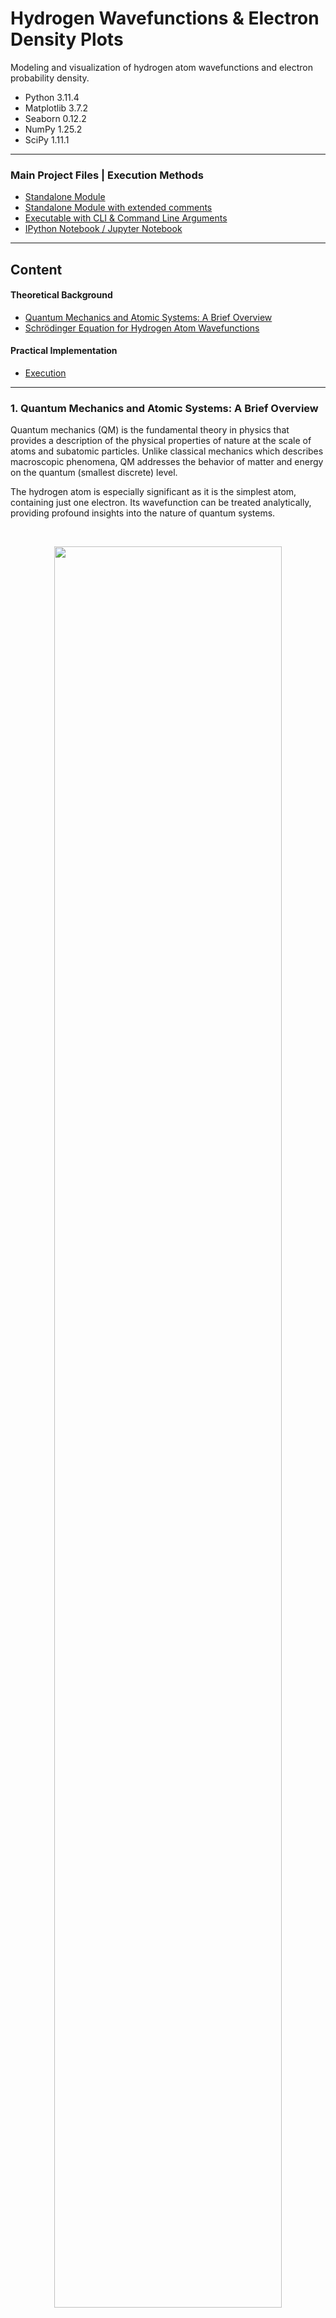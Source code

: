 # Hydrogen Wavefunctions & Electron Density Plots

Modeling and visualization of hydrogen atom wavefunctions and 
electron probability density.

* Python 3.11.4
* Matplotlib 3.7.2
* Seaborn 0.12.2
* NumPy 1.25.2
* SciPy 1.11.1

---
### Main Project Files | Execution Methods
* [Standalone Module](hydrogen_wavefunction.py)
* [Standalone Module with extended comments](hydrogen_wavefunction_annotated.py)
* [Executable with CLI & Command Line Arguments](hydrogen_wavefunction_cli.py)
* [IPython Notebook / Jupyter Notebook](hydrogen_wavefunction_notebook.ipynb)
---

## Content
#### Theoretical Background
* [Quantum Mechanics and Atomic Systems: A Brief Overview](#1-quantum-mechanics-and-atomic-systems-a-brief-overview)
* [Schrödinger Equation for Hydrogen Atom Wavefunctions](#2-schrödinger-equation-for-hydrogen-atom-wavefunctions)
  
#### Practical Implementation
* [Execution](#execution)

---

### 1. Quantum Mechanics and Atomic Systems: A Brief Overview

Quantum mechanics (QM) is the fundamental theory in physics that provides a 
description of the physical properties of nature at the scale of atoms and subatomic particles. 
Unlike classical mechanics which describes macroscopic phenomena, QM addresses the behavior 
of matter and energy on the quantum (smallest discrete) level.

The hydrogen atom is especially significant as it is the simplest atom, containing just one electron. 
Its wavefunction can be treated analytically, providing profound insights into the nature of quantum systems.

<br>

<p align='center'>
  <img src='img/hydrogen_probability_densities.png' width=85% />
</p>
<p align='center'>
    <i>Electron probability density for hydrogen atom electron orbitals shown as cross-sections</i>
</p>

---

#### 1.1 Wavefunctions

A wavefunction, often denoted as ($\psi$), represents the quantum state of a particle in a system. 
It provides information about the probability amplitude of position and momentum states of the particle. 



#### 1.2 Electron Density | Probability Density

The square magnitude of the wavefunction $|\psi|^2$, gives the probability density for 
the particle's position in space. For an electron in an atom, it describes the spatial distribution 
of the probability of locating the electron.



#### 1.3 Atomic Orbitals

Atomic orbitals are mathematical functions that describe the wave-like 
behavior of either one electron or a pair of electrons in an atom. These 
functions can be used to determine the probability of finding an 
electron in any specific region around the atom's nucleus.

<br>

<p align='center'>
    <img src='img/(3,2,1)[lt].png' width=50% />
</p>
<p align='center'>
    <i>Electron density plot showing regions of varying electron probability</i>
</p>

---

#### 1.4 Quantum Numbers

Quantum numbers are a set of numerical values that provide a complete 
description of a quantum particle's state. 
For electrons in an atom, there are typically four quantum numbers:
<br>

- Principal quantum number ($n$): `( 1 <= n )`<br>
Represents the electron's energy level and relative size of the orbital.


- Azimuthal quantum number ($l$): `( 0 <= l <= n-1 )`<br>
Relates to the shape of the atomic orbital.


- Magnetic quantum number ($m_l$): `( -l <= m <= l )`<br>
Specifies the orientation of the orbital in space.


- Spin quantum number ($m_s$): `( +1/2 or -1/2 )`<br>
Describes the electron's intrinsic spin.

<br>

> [!NOTE]
> In the hydrogen atom, or any atom with a single electron (like ionized helium, lithium, etc.), 
the electron's spin doesn't interact with anything else to affect its spatial distribution.
> 
> For our specific application with the hydrogen atom, we will focus on the first three quantum numbers. 
As the electron's spin doesn't influence the shape or 
distribution of the electron cloud.

---

### 2. Schrödinger Equation for Hydrogen Atom Wavefunctions

The Schrödinger equation serves as the foundation of quantum mechanics,
it is a differential equation that determines the wavefunctions of a quantum system. 
For the hydrogen atom, we use the following representation of the time-independent Schrödinger equation:

### $\hat{H} \psi = E \psi$

$H$ is the Hamiltonian operator, which represents the total energy (kinetic + potential) of the system, 
and $E$ is the total energy of the system.

Given the spherical symmetry of the hydrogen atom, we may express it in terms of 
spherical coordinates $(r, \theta, \varphi)$ instead of rectangular coordinates $(x, y, z)$. 
Where $r$ is the radial coordinate, $\theta$ is the polar angle (relative to the vertical z-axis), 
and $\varphi$ is the azimuthal angle (relative to the x-axis).

<p align='center'>
  <img src='img/coordinate_system.png' width=38% />
</p>
<p align='center'>
    <i>Relationship between the spherical and rectangular coordinate systems</i>
</p>

The wavefunction $\psi(r, \theta, \varphi)$ can be represented as a product of radial and angular functions:

### $\psi(r, \theta, \varphi) = R(r) Y(\theta, \varphi)$

When the Hamiltonian is expressed in spherical coordinates, it contains both radial and angular parts.
By substituting this into the Schrödinger equation, we separate the equation into two parts: 
one that depends only on $r$ (the radial part) and another that depends on $\theta$ and $\varphi$ (the angular part).

---

#### 2.1 Radial Component

### $R_{n \ell}(r) = \sqrt{\left( \frac{2}{n a_0} \right)^3 \frac{(n-\ell-1)!}{2n(n+\ell)!}} e^{-\frac{r}{n a_0}} \left( \frac{2r}{n a_0} \right)^{\ell} L_{n-\ell-1}^{2\ell+1}\left(\frac{2r}{n a_0}\right)$

The radial wavefunction gives us information about the probability
distribution of the electron as a function of distance $r$ from the 
nucleus. Its form encompasses three major terms:

**2.1.1 Exponential Decay**: Signifies the probability decay of finding an 
electron as we move away from the nucleus. Here, $a_0$ is the Bohr 
radius which sets a characteristic scale for atomic dimensions:

### $e^{-\frac{r}{n a_0}}$

<br>

**2.1.2 Power term**: Dictates how the probability changes with $r$. 
The azimuthal quantum number $\ell$ plays a significant role in determining 
the number of nodes in the radial distribution:

### $\left( \frac{2r}{n a_0} \right)^{\ell}$

<br>

**2.1.3 Associated Laguerre Polynomials**: These polynomials contribute to the finer structure of the radial part, 
especially defining nodes (regions where the probability is zero):

### $L_{n-\ell-1}^{2\ell+1}\left(\frac{2r}{n a_0}\right)$

---

#### 2.2 Angular Component

### $Y_{\ell}^{m}(\theta, \varphi) = (-1)^m \sqrt{\frac{(2\ell+1)}{4\pi}\frac{(\ell-m)!}{(\ell+m)!}} P_{\ell}^{m}(\cos\theta) e^{im\varphi}$

The angular wavefunction yields the spherical harmonics, which gives the angular dependence of the wavefunction in 
terms of the polar ($\theta$) and azimuthal ($\phi$) angles.

These spherical harmonics provide a detailed account of the shapes and orientations of atomic orbitals,
characterizing how electron probability distributions are spread out in space. 
It has two components:

**2.2.1 Associated Legendre Polynomials**: These dictate the shape of the orbital in the polar ($\theta$) direction,
helping to define the characteristic shapes (s, p, d, etc.) we often associate with atomic orbitals:

### $P_{\ell}^{m}(\cos\theta)$

<br>

**2.2.2 Exponential Azimuthal Term**: This term provides the orientation of the orbital in the azimuthal plane, as 
determined by the magnetic quantum number $m$:

### $e^{im\varphi}$

---

#### 2.3 Normalized wavefunction

The resultant normalized wavefunction for the hydrogen atom is the product of the solutions of 
the radial and angular components:

### $\psi_{n \ell m}(r, \theta, \varphi) = R_{n \ell}(r) Y_{\ell}^{m}(\theta, \varphi)$

<br>

To determine the probability density of the electron being in a certain location,
we integrate the square magnitude of the wavefunction over all space: $|\psi_{n \ell m}|^2$

### $P(r, \theta, \varphi) = |\psi_{n \ell m}(r, \theta, \varphi)|^2$

---
> Through analysis of the hydrogen atom wavefunction model, the behavior and distribution of electron density
within atomic systems becomes apparent, shedding light upon the inherent uncertainty of quantum mechanics.
---

## Implementation

### Execution

* [Standalone Module:](hydrogen_wavefunction.py)
Run in your preferred IDE or code editor.
* [Standalone Module with extended comments:](hydrogen_wavefunction_annotated.py)
Run in your preferred IDE or code editor.
* [Executable with CLI & Command Line Arguments:](hydrogen_wavefunction_cli.py)
Run directly for the CLI tool or with command line arguments.
* [IPython Notebook / Jupyter Notebook:](hydrogen_wavefunction_notebook.ipynb)
Open with Jupyter Notebook.

---

#### Command line arguments:

```
$ python hydrogen_wavefunction_cli.py --help
```

```   
usage: hydrogen_wavefunction_cli.py [-h] [--dark_theme] [--colormap COLORMAP] [n] [l] [m] [a0_scale_factor]

Hydrogen Atom - Wavefunction and Electron Density Visualization 
for specific quantum states (n, l, m).  

positional arguments:
  n                     (n) Principal quantum number (int)
  l                     (l) Azimuthal quantum number (int)
  m                     (m) Magnetic quantum number (int)
  a0_scale_factor       Bohr radius scale factor (float)

options:
  -h, --help            show this help message and exit
  --dark_theme          If set, the plot uses a dark theme
  --colormap COLORMAP   Seaborn plot colormap

```

---

#### Input args:
    $ python hydrogen_wavefunction_cli.py 3 2 1 0.3

|                 |         Argument         | Value |  Constraint   |
|:---------------:|:------------------------:|:-----:|:-------------:|
|        n        | Principal quantum number |   3   |    1 <= n     |
|        l        | Azimuthal quantum number |   2   | 0 <= l <= n-1 |
|        m        | Magnetic quantum number  |   1   | -l <= m <= l  |
| a0_scale_factor | Bohr radius scale factor |  0.3  |               |
|   dark_theme    |  Enable plot dark theme  |       |               |
|    colormap     |  Seaborn plot colormap   |       |               |

#### Output:

<p align='left'>
  <img src='img/(3,2,1)[lt].png' width=60% />
</p>

---

#### Input args:
    $ python hydrogen_wavefunction_cli.py 3 2 1 0.3 --dark_theme

|                 |         Argument         |    Value     |  Constraint   |
|:---------------:|:------------------------:|:------------:|:-------------:|
|        n        | Principal quantum number |      3       |    1 <= n     |
|        l        | Azimuthal quantum number |      2       | 0 <= l <= n-1 |
|        m        | Magnetic quantum number  |      1       | -l <= m <= l  |
| a0_scale_factor | Bohr radius scale factor |     0.3      |               |
|   dark_theme    |  Enable plot dark theme  | --dark_theme |               |
|    colormap     |  Seaborn plot colormap   |              |               |

#### Output:

<p align='left'>
  <img src='img/(3,2,1)[dt].png' width=60% />
</p>

---

#### Input args:
    $ python hydrogen_wavefunction_cli.py 4 3 0 0.2 --colormap "magma"

|                 |         Argument         |  Value  |  Constraint   |
|:---------------:|:------------------------:|:-------:|:-------------:|
|        n        | Principal quantum number |    4    |    1 <= n     |
|        l        | Azimuthal quantum number |    3    | 0 <= l <= n-1 |
|        m        | Magnetic quantum number  |    0    | -l <= m <= l  |
| a0_scale_factor | Bohr radius scale factor |   0.2   |               |
|   dark_theme    |  Enable plot dark theme  |         |               |
|    colormap     |  Seaborn plot colormap   | "magma" |               |

#### Output:

<p align='left'>
  <img src='img/(4,3,0)[lt].png' width=60% />
</p>

---

#### Input args:
    $ python hydrogen_wavefunction_cli.py 4 3 0 0.2 --dark_theme --colormap "magma"

|                 |         Argument         |    Value     |  Constraint   |
|:---------------:|:------------------------:|:------------:|:-------------:|
|        n        | Principal quantum number |      4       |    1 <= n     |
|        l        | Azimuthal quantum number |      3       | 0 <= l <= n-1 |
|        m        | Magnetic quantum number  |      0       | -l <= m <= l  |
| a0_scale_factor | Bohr radius scale factor |     0.2      |               |
|   dark_theme    |  Enable plot dark theme  | --dark_theme |               |
|    colormap     |  Seaborn plot colormap   |   "magma"    |               |

#### Output:

<p align='left'>
  <img src='img/(4,3,0)[dt].png' width=60% />
</p>

---

#### Input args:
    $ python hydrogen_wavefunction_cli.py 4 3 1 0.2 --dark_theme --colormap "mako"

|                 |         Argument         |    Value     |  Constraint   |
|:---------------:|:------------------------:|:------------:|:-------------:|
|        n        | Principal quantum number |      4       |    1 <= n     |
|        l        | Azimuthal quantum number |      3       | 0 <= l <= n-1 |
|        m        | Magnetic quantum number  |      1       | -l <= m <= l  |
| a0_scale_factor | Bohr radius scale factor |     0.2      |               |
|   dark_theme    |  Enable plot dark theme  | --dark_theme |               |
|    colormap     |  Seaborn plot colormap   |    "mako"    |               |

#### Output:

<p align='left'>
  <img src='img/(4,3,1)[dt].png' width=60% />
</p>

---

#### Input args:
    $ python hydrogen_wavefunction_cli.py 9 6 1 0.04 --dark_theme --colormap "mako"

|                 |         Argument         |    Value     |  Constraint   |
|:---------------:|:------------------------:|:------------:|:-------------:|
|        n        | Principal quantum number |      9       |    1 <= n     |
|        l        | Azimuthal quantum number |      6       | 0 <= l <= n-1 |
|        m        | Magnetic quantum number  |      1       | -l <= m <= l  |
| a0_scale_factor | Bohr radius scale factor |     0.04     |               |
|   dark_theme    |  Enable plot dark theme  | --dark_theme |               |
|    colormap     |  Seaborn plot colormap   |    "mako"    |               |

#### Output:

<p align='left'>
  <img src='img/(9,6,1)[dt].png' width=60% />
</p>

---

#### Input args:
    $ python hydrogen_wavefunction_cli.py 20 10 5 0.01 --dark_theme --colormap "mako"

|                 |         Argument         |    Value     |  Constraint   |
|:---------------:|:------------------------:|:------------:|:-------------:|
|        n        | Principal quantum number |      20      |    1 <= n     |
|        l        | Azimuthal quantum number |      10      | 0 <= l <= n-1 |
|        m        | Magnetic quantum number  |      5       | -l <= m <= l  |
| a0_scale_factor | Bohr radius scale factor |     0.01     |               |
|   dark_theme    |  Enable plot dark theme  | --dark_theme |               |
|    colormap     |  Seaborn plot colormap   |    "mako"    |               |

#### Output:

<p align='left'>
  <img src='img/(20,10,5)[dt].png' width=60% />
</p>

---
